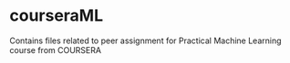 # courseraML
Contains files related to peer assignment for Practical Machine Learning course from COURSERA
